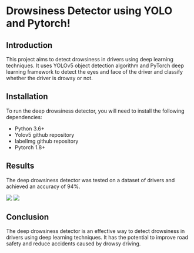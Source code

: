 # Drowsiness Detector using YOLO and Pytorch!

## Introduction
This project aims to detect drowsiness in drivers using deep learning techniques. It uses YOLOv5 object detection algorithm and PyTorch deep learning framework to detect the eyes and face of the driver and classify whether the driver is drowsy or not.

## Installation
To run the deep drowsiness detector, you will need to install the following dependencies:
<ul>
<li>Python 3.6+</li>
<li>Yolov5 github repository</li>
<li>labelImg github repository</li>
<li>Pytorch 1.8+</li>
</ul>

## Results
The deep drowsiness detector was tested on a dataset of drivers and achieved an accuracy of 94%.

<img src="https://i.imgur.com/z8Yjmcf.png">
<img src="https://i.imgur.com/KVKCwOt.png">

## Conclusion
The deep drowsiness detector is an effective way to detect drowsiness in drivers using deep learning techniques. It has the potential to improve road safety and reduce accidents caused by drowsy driving.
